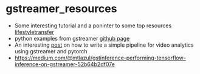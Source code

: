 # gstreamer_resources
- Some interesting tutorial and a poninter to some top resources [lifestyletransfer](http://lifestyletransfer.com/)
- python examples from gstreamer [github page ](https://github.com/GStreamer/gst-python/tree/master/examples)
- An interesting [post](https://paulbridger.com/posts/video-analytics-pytorch-pipeline/) on how to write a simple pipeline for video analytics using gstreamer and pytorch
- https://medium.com/@mtlazul/gstinference-performing-tensorflow-inference-on-gstreamer-52b64b2df07e
